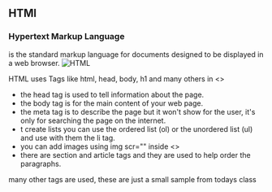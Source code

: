## HTMl
### Hypertext Markup Language 
is the standard markup language for documents designed to be displayed in a web browser.
![HTML](https://miro.medium.com/max/498/1*5gJzummAqpBDGATo0fjU6Q.jpeg)

   HTML uses Tags like html, head, body, h1 and many others in <>
   - the head tag is used to tell information about the page.
   - the body tag is for the main content of your web page.
   - the meta tag is to describe the page but it won't show for the user, it's only for searching the page on the internet.
   - t create lists you can use the ordered list (ol) or the unordered list (ul) and use with them the li tag.
   - you can add images using img scr="" inside <>
   - there are section and article tags and they are used to help order the paragraphs.

   many other tags are used, these are just a small sample from todays class 

   

